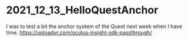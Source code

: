 # 2021_12_13_HelloQuestAnchor
I was to test a bit the anchor system of the Quest next week when I have time.
https://uploadvr.com/oculus-insight-sdk-passthrough/
